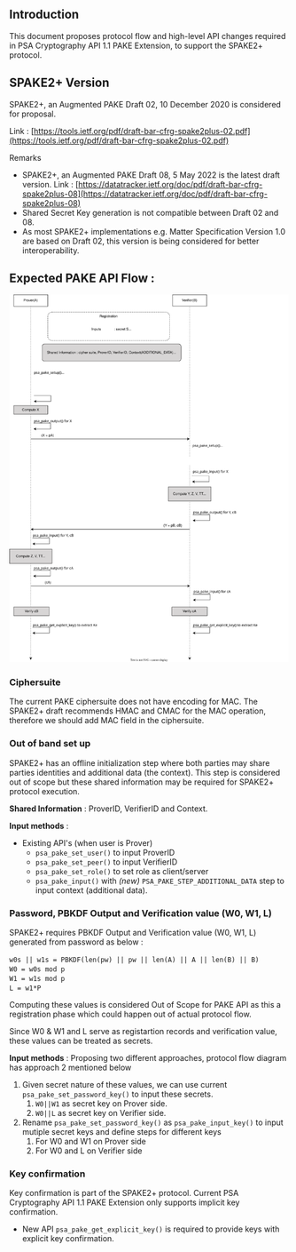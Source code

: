 Introduction
------------

This document proposes protocol flow and high-level API changes required in PSA Cryptography API 1.1 PAKE Extension, to support the SPAKE2+ protocol.

SPAKE2+ Version
---------------

SPAKE2+, an Augmented PAKE Draft 02, 10 December 2020 is considered for proposal.

Link : [https://tools.ietf.org/pdf/draft-bar-cfrg-spake2plus-02.pdf](https://tools.ietf.org/pdf/draft-bar-cfrg-spake2plus-02.pdf)

Remarks

*   SPAKE2+, an Augmented PAKE Draft 08, 5 May 2022 is the latest draft version. Link : [https://datatracker.ietf.org/doc/pdf/draft-bar-cfrg-spake2plus-08](https://datatracker.ietf.org/doc/pdf/draft-bar-cfrg-spake2plus-08)
*   Shared Secret Key generation is not compatible between Draft 02 and 08.
*   As most SPAKE2+ implementations e.g. Matter Specification Version 1.0 are based on Draft 02, this version is being considered for better interoperability.

Expected PAKE API Flow :
------------------------------------
![](SPAKE2PLUS.svg)


### Ciphersuite

The current PAKE ciphersuite does not have encoding for MAC. The SPAKE2+ draft recommends HMAC and CMAC for the MAC operation, therefore we should add MAC field in the ciphersuite.
### Out of band set up

SPAKE2+ has an offline initialization step where both parties may share parties identities and additional data (the context). This step is considered out of scope but these shared information may be required for SPAKE2+ protocol execution.

**Shared Information** : ProverID, VerifierID and Context.

**Input methods** :

*   Existing API's (when user is Prover)
    *   `psa_pake_set_user()` to input ProverID
    *   `psa_pake_set_peer()` to input VerifierID
    *   `psa_pake_set_role()` to set role as client/server
    *   `psa_pake_input()` with *(new)* `PSA_PAKE_STEP_ADDITIONAL_DATA` step to input context (additional data).

### Password, PBKDF Output and Verification value (W0, W1, L)

SPAKE2+ requires PBKDF Output and Verification value (W0, W1, L) generated from password as below :

 `w0s || w1s = PBKDF(len(pw) || pw || len(A) || A || len(B) || B)`  
 `W0 = w0s mod p`  
 `W1 = w1s mod p`  
 `L = w1*P`

Computing these values is considered Out of Scope for PAKE API as this a registration phase which could happen out of actual protocol flow.

Since W0 & W1 and L serve as registartion records and verification value, these values can be treated as secrets.

**Input methods** : Proposing two different approaches, protocol flow diagram has approach 2 mentioned below

1.  Given secret nature of these values, we can use current `psa_pake_set_password_key()` to input these secrets.
    1.  `W0||W1` as secret key on Prover side.
    2.  `W0||L` as secret key on Verifier side.
2.  Rename `psa_pake_set_password_key()` as `psa_pake_input_key()` to input mutiple secret keys and define steps for different keys
    1.  For W0 and W1 on Prover side
    2.  For W0 and L on Verifier side

### Key confirmation

Key confirmation is part of the SPAKE2+ protocol. Current PSA Cryptography API 1.1 PAKE Extension only supports implicit key confirmation.

*   New API `psa_pake_get_explicit_key()`  is required to provide keys with explicit key confirmation.